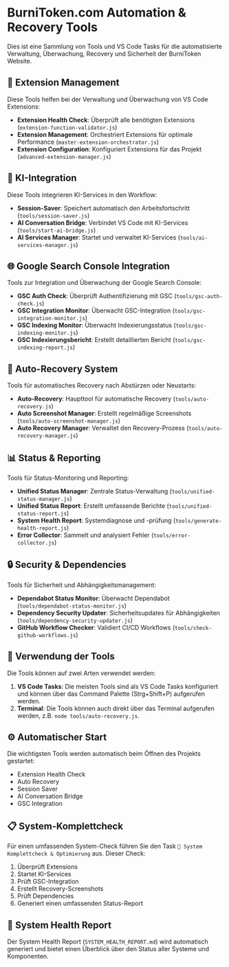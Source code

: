 # BurniToken.com Automation & Recovery Tools

Dies ist eine Sammlung von Tools und VS Code Tasks für die automatisierte Verwaltung, Überwachung, Recovery und Sicherheit der BurniToken Website.

## 🔧 Extension Management

Diese Tools helfen bei der Verwaltung und Überwachung von VS Code Extensions:

- **Extension Health Check**: Überprüft alle benötigten Extensions (`extension-function-validator.js`)
- **Extension Management**: Orchestriert Extensions für optimale Performance (`master-extension-orchestrator.js`)
- **Extension Configuration**: Konfiguriert Extensions für das Projekt (`advanced-extension-manager.js`)

## 🧠 KI-Integration

Diese Tools integrieren KI-Services in den Workflow:

- **Session-Saver**: Speichert automatisch den Arbeitsfortschritt (`tools/session-saver.js`)
- **AI Conversation Bridge**: Verbindet VS Code mit KI-Services (`tools/start-ai-bridge.js`)
- **AI Services Manager**: Startet und verwaltet KI-Services (`tools/ai-services-manager.js`)

## 🌐 Google Search Console Integration

Tools zur Integration und Überwachung der Google Search Console:

- **GSC Auth Check**: Überprüft Authentifizierung mit GSC (`tools/gsc-auth-check.js`)
- **GSC Integration Monitor**: Überwacht GSC-Integration (`tools/gsc-integration-monitor.js`)
- **GSC Indexing Monitor**: Überwacht Indexierungsstatus (`tools/gsc-indexing-monitor.js`)
- **GSC Indexierungsbericht**: Erstellt detaillierten Bericht (`tools/gsc-indexing-report.js`)

## 🔄 Auto-Recovery System

Tools für automatisches Recovery nach Abstürzen oder Neustarts:

- **Auto-Recovery**: Haupttool für automatische Recovery (`tools/auto-recovery.js`)
- **Auto Screenshot Manager**: Erstellt regelmäßige Screenshots (`tools/auto-screenshot-manager.js`)
- **Auto Recovery Manager**: Verwaltet den Recovery-Prozess (`tools/auto-recovery-manager.js`)

## 📊 Status & Reporting

Tools für Status-Monitoring und Reporting:

- **Unified Status Manager**: Zentrale Status-Verwaltung (`tools/unified-status-manager.js`)
- **Unified Status Report**: Erstellt umfassende Berichte (`tools/unified-status-report.js`)
- **System Health Report**: Systemdiagnose und -prüfung (`tools/generate-health-report.js`)
- **Error Collector**: Sammelt und analysiert Fehler (`tools/error-collector.js`)

## 🔒 Security & Dependencies

Tools für Sicherheit und Abhängigkeitsmanagement:

- **Dependabot Status Monitor**: Überwacht Dependabot (`tools/dependabot-status-monitor.js`)
- **Dependency Security Updater**: Sicherheitsupdates für Abhängigkeiten (`tools/dependency-security-updater.js`)
- **GitHub Workflow Checker**: Validiert CI/CD Workflows (`tools/check-github-workflows.js`)

## 🚀 Verwendung der Tools

Die Tools können auf zwei Arten verwendet werden:

1. **VS Code Tasks**: Die meisten Tools sind als VS Code Tasks konfiguriert und können über das Command Palette (Strg+Shift+P) aufgerufen werden.
2. **Terminal**: Die Tools können auch direkt über das Terminal aufgerufen werden, z.B. `node tools/auto-recovery.js`.

## ⚙️ Automatischer Start

Die wichtigsten Tools werden automatisch beim Öffnen des Projekts gestartet:

- Extension Health Check
- Auto Recovery
- Session Saver
- AI Conversation Bridge
- GSC Integration

## 📋 System-Komplettcheck

Für einen umfassenden System-Check führen Sie den Task `🚀 System Komplettcheck & Optimierung` aus. Dieser Check:

1. Überprüft Extensions
2. Startet KI-Services
3. Prüft GSC-Integration
4. Erstellt Recovery-Screenshots
5. Prüft Dependencies
6. Generiert einen umfassenden Status-Report

## 📝 System Health Report

Der System Health Report (`SYSTEM_HEALTH_REPORT.md`) wird automatisch generiert und bietet einen Überblick über den Status aller Systeme und Komponenten.
